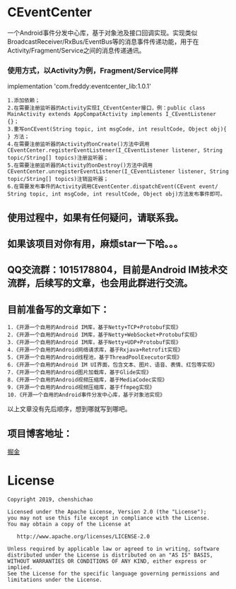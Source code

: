# CEventCenter
一个Android事件分发中心库，基于对象池及接口回调实现。实现类似BroadcastReceiver/RxBus/EventBus等的消息事件传递功能，用于在Activity/Fragment/Service之间的消息传递通讯。

### 使用方式，以Activity为例，Fragment/Service同样
implementation 'com.freddy:eventcenter_lib:1.0.1'

```
1.添加依赖；
2.在需要注册监听器的Activity实现I_CEventCenter接口，例：public class MainActivity extends AppCompatActivity implements I_CEventListener {}；
3.重写onCEvent(String topic, int msgCode, int resultCode, Object obj){ } 方法；
4.在需要注册监听器的Activity的onCreate()方法中调用CEventCenter.registerEventListener(I_CEventListener listener, String topic/String[] topics)注册监听器；
5.在需要注册监听器的Activity的onDestroy()方法中调用CEventCenter.unregisterEventListener(I_CEventListener listener, String topic/String[] topics)注销监听器；
6.在需要发布事件的Activity调用CEventCenter.dispatchEvent(CEvent event/ String topic, int msgCode, int resultCode, Object obj)方法发布事件即可。
```  

## 使用过程中，如果有任何疑问，请联系我。
## 如果该项目对你有用，麻烦star一下哈。。。
## QQ交流群：1015178804，目前是Android IM技术交流群，后续写的文章，也会用此群进行交流。
## 目前准备写的文章如下：
```
1.《开源一个自用的Android IM库，基于Netty+TCP+Protobuf实现》
2.《开源一个自用的Android IM库，基于Netty+WebSocket+Protobuf实现》
3.《开源一个自用的Android IM库，基于Netty+UDP+Protobuf实现》
4.《开源一个自用的Android网络请求库，基于Rxjava+Retrofit实现》
5.《开源一个自用的Android线程池，基于ThreadPoolExecutor实现》
6.《开源一个自用的Android IM UI界面，包含文本、图片、语音、表情、红包等实现》
7.《开源一个自用的Android图片加载库，基于Glide实现》
8.《开源一个自用的Android视频压缩库，基于MediaCodec实现》
9.《开源一个自用的Android视频压缩库，基于ffmpeg实现》
10.《开源一个自用的Android事件分发中心库，基于对象池实现》
```
以上文章没有先后顺序，想到哪就写到哪吧。

## 项目博客地址：
[掘金](https://juejin.im/post/5cbe81f75188250a85160d72)

# License


    Copyright 2019, chenshichao       
  
    Licensed under the Apache License, Version 2.0 (the "License");
    you may not use this file except in compliance with the License.
    You may obtain a copy of the License at 
 
       http://www.apache.org/licenses/LICENSE-2.0 

    Unless required by applicable law or agreed to in writing, software
    distributed under the License is distributed on an "AS IS" BASIS,
    WITHOUT WARRANTIES OR CONDITIONS OF ANY KIND, either express or implied.
    See the License for the specific language governing permissions and
    limitations under the License.

